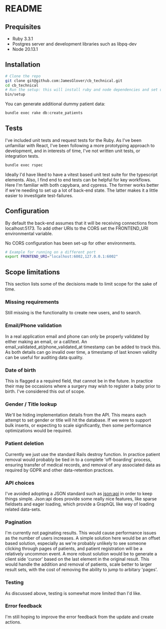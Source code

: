 # README

## Prequisites

- Ruby 3.3.1
- Postgres server and development libraries such as libpq-dev
- Node 20.13.1

## Installation

```sh
# Clone the repo
git clone git@github.com:JamesGlover/cb_technical.git
cd cb_technical
# Run the setup: this will install ruby and node dependencies and set up the database
bin/setup
```

You can generate additional dummy patient data:
```sh
bundle exec rake db:create_patients
```

## Tests

I've included unit tests and request tests for the Ruby. As I've been unfamiliar with
React, I've been following a more prototyping approach to development, and in interests
of time, I've not written unit tests, or integration tests.

```sh
bundle exec rspec
```

Ideally I'd have liked to have a vitest based unit test suite for the typescript
elements. Also, I find end to end tests can be helpful for key workflows. Here I'm
familiar with both capybara, and cypress. The former works better if we're needing to
set up a lot of back-end state. The latter makes it a little easier to investigate
test-failures.

## Configuration

By default the back-end assumes that it will be receiving connections from
localhost:5173. To add other URIs to the CORS set the FRONTEND_URI environmental
variable.

No CORS configuration has been set-up for other environments.

```sh
# Example for running on a different port
export FRONTEND_URI="localhost:6002,127.0.0.1:6002"
```

## Scope limitations

This section lists some of the decisions made to limit scope for the sake of time.

### Missing requirements

Still missing is the functionality to create new users, and to search.

### Email/Phone validation

In a real application email and phone can only be properly validated by either making an
email, or a call/text. An email_validated_at/phone_validated_at timestamp can be added
to track this. As both details can go invalid over time, a timestamp of last known
validity can be useful for auditing data quality.

### Date of birth

This is flagged a a required field, that cannot be in the future. In practice their may
be occasions where a surgery may wish to register a baby prior to birth. I've considered
this out of scope.

### Gender / Title lookup

We'll be hiding implementation details from the API. This means each attempt to set
gender or title will hit the database. If we were to support bulk inserts, or expecting
to scale significantly, then some performance optimizations would be required.

### Patient deletion

Currently we just use the standard Rails destroy function. In practice patient removal
would probably be tied in to a complete 'off-boarding' process, ensuring transfer of
medical records, and removal of any associated data as required by GDPR and other
data-retention practices.

### API choices

I've avoided adopting a JSON standard such as [json:api](https://jsonapi.org/) in order
to keep things simple. Json:api does provide some really nice features, like sparse
fieldsets and eager loading, which provide a GraphQL like way of loading related
data-sets.

### Pagination

I'm currently not paginating results. This would cause performance issues as the number
of users increases. A simple solution here would be an offset based solution, especially
as we're probably unlikely to see someone clicking through pages of patients, and
patient registration will be a relatively uncommon event. A more robust solution would
be to generate a client side 'cursor' based on the last element in the original result.
This would handle the addition and removal of patients, scale better to larger result
sets, with the cost of removing the ability to jump to arbitary 'pages'.

### Testing

As discussed above, testing is somewhat more limited than I'd like.

### Error feedback

I'm still hoping to improve the error feedback from the update and create actions.
